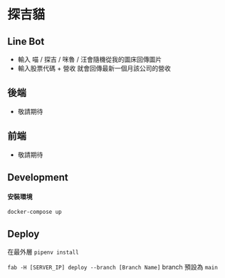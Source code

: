 # 探吉貓

## Line Bot

- 輸入 喵 / 探吉 / 咪魯 / 汪會隨機從我的圖床回傳圖片
- 輸入股票代碼 + 營收 就會回傳最新一個月該公司的營收

## 後端

- 敬請期待

## 前端

- 敬請期待

## Development

#### 安裝環境
`docker-compose up`

## Deploy
在最外層
`pipenv install`

`fab -H [SERVER_IP] deploy --branch [Branch Name]`
branch 預設為 `main`